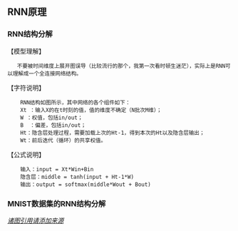 ## RNN原理

### RNN结构分解
  
  【模型理解】 
  
       不要被时间维度上展开图误导（比较流行的那个，我第一次看时顿生迷茫），实际上是RNN可以理解成一个全连接网络结构。

  
  【字符说明】 
  
        RNN结构如图所示，其中网络的各个组件如下：
        Xt ：输入X的在t时刻的值，值的维度不确定（N批次M维）；
        W ：权值，包括in/out；
        B  ：偏差，包括in/out；
        Ht：隐含层处理过程，需要加载上次的Ht-1，得到本次的Ht以及隐含层输出；
        Wt：前后迭代（循环）的共享权值。

  
  【公式说明】 
  
        输入：input = Xt*Win+Bin
        隐含层：middle = tanh(input + Ht-1*W)
        输出：output = softmax(middle*Wout + Bout)

### MNIST数据集的RNN结构分解

[*诸图引用请添加来源*](https://github.com/tzhjzychg/dl/blob/master/material/)
